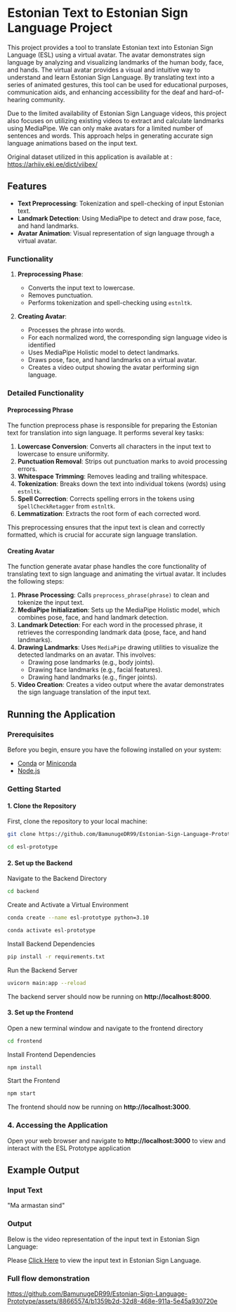 # Estonian Text to Estonian Sign Language Project

This project provides a tool to translate Estonian text into Estonian Sign Language (ESL) using a virtual avatar. The avatar demonstrates sign language by analyzing and visualizing landmarks of the human body, face, and hands. The virtual avatar provides a visual and intuitive way to understand and learn Estonian Sign Language. By translating text into a series of animated gestures, this tool can be used for educational purposes, communication aids, and enhancing accessibility for the deaf and hard-of-hearing community.

Due to the limited availability of Estonian Sign Language videos, this project also focuses on utilizing existing videos to extract and calculate landmarks using MediaPipe. We can only make avatars for a limited number of sentences and words. This approach helps in generating accurate sign language animations based on the input text.

Original dataset utilized in this application is available at : https://arhiiv.eki.ee/dict/viibex/

## Features

- **Text Preprocessing**: Tokenization and spell-checking of input Estonian text.
- **Landmark Detection**: Using MediaPipe to detect and draw pose, face, and hand landmarks.
- **Avatar Animation**: Visual representation of sign language through a virtual avatar.


### Functionality

1. **Preprocessing Phase**:
   - Converts the input text to lowercase.
   - Removes punctuation.
   - Performs tokenization and spell-checking using `estnltk`.

2. **Creating Avatar**:
   - Processes the phrase into words.
   - For each normalized word, the corresponding sign language video is identified
   - Uses MediaPipe Holistic model to detect landmarks.
   - Draws pose, face, and hand landmarks on a virtual avatar.
   - Creates a video output showing the avatar performing sign language.

### Detailed Functionality

#### Preprocessing Phrase

The function preprocess phase is responsible for preparing the Estonian text for translation into sign language. It performs several key tasks:
1. **Lowercase Conversion**: Converts all characters in the input text to lowercase to ensure uniformity.
2. **Punctuation Removal**: Strips out punctuation marks to avoid processing errors.
3. **Whitespace Trimming**: Removes leading and trailing whitespace.
4. **Tokenization**: Breaks down the text into individual tokens (words) using `estnltk`.
5. **Spell Correction**: Corrects spelling errors in the tokens using `SpellCheckRetagger` from `estnltk`.
6. **Lemmatization**: Extracts the root form of each corrected word.

This preprocessing ensures that the input text is clean and correctly formatted, which is crucial for accurate sign language translation.

#### Creating Avatar

The function generate avatar phase handles the core functionality of translating text to sign language and animating the virtual avatar. It includes the following steps:

1. **Phrase Processing**: Calls `preprocess_phrase(phrase)` to clean and tokenize the input text.
2. **MediaPipe Initialization**: Sets up the MediaPipe Holistic model, which combines pose, face, and hand landmark detection.
3. **Landmark Detection**: For each word in the processed phrase, it retrieves the corresponding landmark data (pose, face, and hand landmarks).
4. **Drawing Landmarks**: Uses `MediaPipe` drawing utilities to visualize the detected landmarks on an avatar. This involves:
   - Drawing pose landmarks (e.g., body joints).
   - Drawing face landmarks (e.g., facial features).
   - Drawing hand landmarks (e.g., finger joints).
5. **Video Creation**: Creates a video output where the avatar demonstrates the sign language translation of the input text.



## Running the Application

### Prerequisites

Before you begin, ensure you have the following installed on your system:
- [Conda](https://docs.conda.io/projects/conda/en/latest/user-guide/install/index.html) or [Miniconda](https://docs.anaconda.com/miniconda/miniconda-install/)
- [Node.js](https://nodejs.org/en/download/)

### Getting Started

#### 1. Clone the Repository

First, clone the repository to your local machine:

```sh
git clone https://github.com/BamunugeDR99/Estonian-Sign-Language-Prototype.git
```
```sh
cd esl-prototype
```
#### 2. Set up the Backend
Navigate to the Backend Directory

```sh
cd backend
```
Create and Activate a Virtual Environment
```sh
conda create --name esl-prototype python=3.10
```
```sh
conda activate esl-prototype
```
Install Backend Dependencies
```sh
pip install -r requirements.txt
```
Run the Backend Server
```sh
uvicorn main:app --reload
```
The backend server should now be running on **http://localhost:8000**.

#### 3. Set up the Frontend
Open a new terminal window and navigate to the frontend directory
```sh
cd frontend
```

Install Frontend Dependencies
```sh
npm install
```
Start the Frontend
```sh
npm start
```
The frontend should now be running on **http://localhost:3000**.

### 4. Accessing the Application
Open your web browser and navigate to **http://localhost:3000** to view and interact with the ESL Prototype application



## Example Output

### Input Text

"Ma armastan sind"

### Output

Below is the video representation of the input text in Estonian Sign Language:

Please [Click Here](https://drive.google.com/file/d/1-kYinMYfFcin_L9UraoWI140Wx1ogOfQ/view?usp=sharing) to view the input text in Estonian Sign Language.

### Full flow demonstration


https://github.com/BamunugeDR99/Estonian-Sign-Language-Prototype/assets/88665574/b1359b2d-32d8-468e-911a-5e45a930720e



